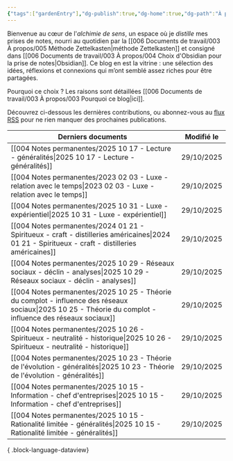 ```yaml
---
{"tags":["gardenEntry"],"dg-publish":true,"dg-home":true,"dg-path":"À propos/001 Accueil.md","permalink":"/a-propos/001-accueil/","dgPassFrontmatter":true}
---
```


Bienvenue au cœur de l'*alchimie de sens*, un espace où je *distille* mes prises de notes, nourri au quotidien par la [[006 Documents de travail/003 À propos/005 Méthode Zettelkasten\|méthode Zettelkasten]] et consigné dans [[006 Documents de travail/003 À propos/004 Choix d'Obsidian pour la prise de notes\|Obsidian]]. 
Ce blog en est la vitrine : une sélection des idées, réflexions et connexions qui m’ont semblé assez riches pour être partagées.

Pourquoi ce choix ? Les raisons sont détaillées [[006 Documents de travail/003 À propos/003 Pourquoi ce blog\|ici]].

Découvrez ci-dessous les dernières contributions, ou abonnez-vous au [flux RSS](https://alchimie-de-sens.netlify.app/feed.xml) pour ne rien manquer des prochaines publications.

| Derniers documents                                                                                                                                            | Modifié le |
| ------------------------------------------------------------------------------------------------------------------------------------------------------------- | ---------- |
| [[004 Notes permanentes/2025 10 17 - Lecture - généralités\|2025 10 17 - Lecture - généralités]]                                                           | 29/10/2025 |
| [[004 Notes permanentes/2023 02 03 - Luxe - relation avec le temps\|2023 02 03 - Luxe - relation avec le temps]]                                           | 29/10/2025 |
| [[004 Notes permanentes/2025 10 31 - Luxe - expérientiel\|2025 10 31 - Luxe - expérientiel]]                                                               | 29/10/2025 |
| [[004 Notes permanentes/2024 01 21 - Spiritueux - craft - distilleries américaines\|2024 01 21 - Spiritueux - craft - distilleries américaines]]           | 29/10/2025 |
| [[004 Notes permanentes/2025 10 29 - Réseaux sociaux - déclin - analyses\|2025 10 29 - Réseaux sociaux - déclin - analyses]]                               | 29/10/2025 |
| [[004 Notes permanentes/2025 10 25 - Théorie du complot - influence des réseaux sociaux\|2025 10 25 - Théorie du complot - influence des réseaux sociaux]] | 29/10/2025 |
| [[004 Notes permanentes/2025 10 26 - Spiritueux - neutralité - historique\|2025 10 26 - Spiritueux - neutralité - historique]]                             | 29/10/2025 |
| [[004 Notes permanentes/2025 10 23 - Théorie de l'évolution - généralités\|2025 10 23 - Théorie de l'évolution - généralités]]                             | 29/10/2025 |
| [[004 Notes permanentes/2025 10 15 - Information - chef d'entreprises\|2025 10 15 - Information - chef d'entreprises]]                                     | 29/10/2025 |
| [[004 Notes permanentes/2025 10 15 - Rationalité limitée - généralités\|2025 10 15 - Rationalité limitée - généralités]]                                   | 29/10/2025 |

{ .block-language-dataview}
